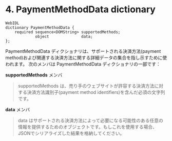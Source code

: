 # 4. PaymentMethodData dictionary
```
WebIDL
dictionary PaymentMethodData {
    required sequence<DOMString> supportedMethods;
             object              data;
};
```
PaymentMethodData ディクショナリは、サポートされる決済方法(payment method)および関連する決済方法に関する詳細データの集合を指し示すために使われます。
次のメンバは PaymentMethodData ディクショナリの一部です：

**supportedMethods** メンバ
> supportedMethods は、売り手のウェブサイトが許容する決済方法に対する決済方法識別子(payment method identifiers)を含んだ必須の文字列です。

**data** メンバ
> data はサポートされる決済方法によって必要になる可能性のある任意の情報を提供するためのオブジェクトです。もしこれを使用する場合、JSONでシリアライズした結果を格納してください。

